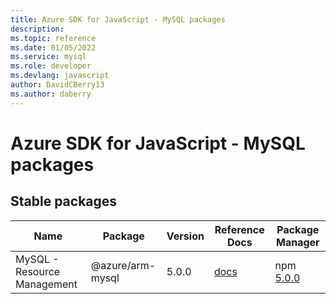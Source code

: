 ```yaml
---
title: Azure SDK for JavaScript - MySQL packages
description: 
ms.topic: reference
ms.date: 01/05/2022
ms.service: mysql
ms.role: developer
ms.devlang: javascript
author: DavidCBerry13
ms.author: daberry
---
```


# Azure SDK for JavaScript - MySQL packages

## Stable packages

| Name                  | Package              | Version          | Reference Docs         | Package Manager                |
|-----------------------|----------------------|------------------|------------------------|--------------------------------|
| MySQL - Resource Management | @azure/arm-mysql | 5.0.0 | [docs](/azure/javascript/sdk/sdk-demo2/mysql/arm-mysql/azure-arm-mysql/stable)  | npm [5.0.0](https://www.npmjs.com/package/%40azure%2Farm-mysql) |
 

 


 